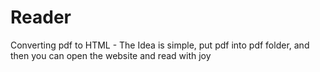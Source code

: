 # Reader

Converting pdf to HTML - The Idea is simple, put pdf into pdf folder, and then you can open the website and read with joy 
